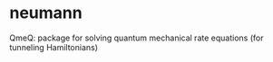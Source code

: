 # neumann
QmeQ: package for solving  quantum mechanical rate equations (for tunneling Hamiltonians)
